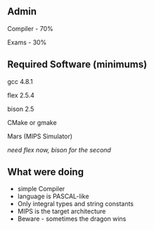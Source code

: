 ## Admin
Compiler - 70%

Exams - 30%

## Required Software (minimums)
gcc 4.8.1

flex 2.5.4

bison 2.5

CMake or gmake

Mars (MIPS Simulator)

*need flex now, bison for the second*


## What were doing
* simple Compiler
* language is PASCAL-like
* Only integral types and string constants
* MIPS is the target architecture
* Beware - sometimes the dragon wins
